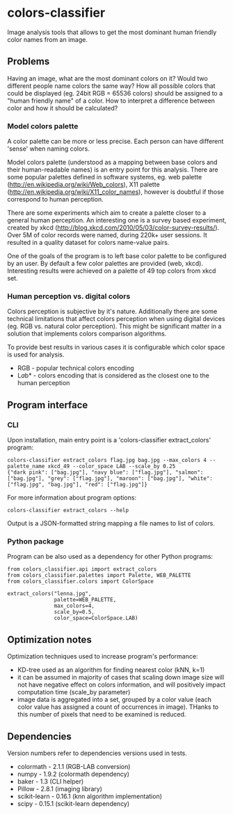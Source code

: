 # colors-classifier
Image analysis tools that allows to get the most dominant human friendly color names from an image.

## Problems
Having an image, what are the most dominant colors on it?
Would two different people name colors the same way?
How all possible colors that could be displayed (eg. 24bit RGB = 65536 colors) should be assigned to
a "human friendly name" of a color.
How to interpret a difference between color and how it should be calculated?

### Model colors palette
A color palette can be more or less precise. Each person can have different 'sense' when naming colors.

Model colors palette (understood as a mapping between base colors and their human-readable names) is an entry point for
this analysis. There are some popular palettes defined in software systems, eg. web palette (http://en.wikipedia.org/wiki/Web_colors),
X11 palette (http://en.wikipedia.org/wiki/X11_color_names), however is doubtful if those correspond to human perception.

There are some experiments which aim to create a palette closer to a general human perception. An interesting
one is a survey based experiment, created by xkcd (http://blog.xkcd.com/2010/05/03/color-survey-results/). Over 5M of
color records were named, during 220k+ user sessions. It resulted in a quality dataset for colors name-value pairs.

One of the goals of the program is to left base color palette to be configured by an user. By default a few color palettes are
provided (web, xkcd). Interesting results were achieved on a palette of 49 top colors from xkcd set.

### Human perception vs. digital colors
Colors perception is subjective by it's nature. Additionally there are some technical limitations that affect colors perception
when using digital devices (eg. RGB vs. natural color perception). This might be significant matter in a solution that
implements colors comparison algorithms.

To provide best results in various cases it is configurable which color space is used for analysis.
- RGB - popular technical colors encoding
- L*a*b* - colors encoding that is considered as the closest one to the human perception

## Program interface

### CLI
Upon installation, main entry point is a 'colors-classifier extract_colors' program:

```
colors-classifier extract_colors flag.jpg bag.jpg --max_colors 4 --palette_name xkcd_49 --color_space LAB --scale_by 0.25
{"dark pink": ["bag.jpg"], "navy blue": ["flag.jpg"], "salmon": ["bag.jpg"], "grey": ["flag.jpg"], "maroon": ["bag.jpg"], "white": ["flag.jpg", "bag.jpg"], "red": ["flag.jpg"]}
```

For more information about program options:
```
colors-classifier extract_colors --help
```

Output is a JSON-formatted string mapping a file names to list of colors.

### Python package
Program can be also used as a dependency for other Python programs:

```
from colors_classifier.api import extract_colors
from colors_classifier.palettes import Palette, WEB_PALETTE
from colors_classifier.colors import ColorSpace

extract_colors("lenna.jpg",
               palette=WEB_PALETTE,
               max_colors=4,
               scale_by=0.5,
               color_space=ColorSpace.LAB)
```

## Optimization notes
Optimization techniques used to increase program's performance:
* KD-tree used as an algorithm for finding nearest color (kNN, k=1)
* it can be assumed in majority of cases that scaling down image size will not have negative effect on colors information, and will positively impact computation time (scale_by parameter)
* image data is aggregated into a set, grouped by a color value (each color value has assigned a count of occurrences in image). THanks to this number of pixels that need to be examined is reduced.


## Dependencies
Version numbers refer to dependencies versions used in tests.
* colormath - 2.1.1  (RGB-LAB conversion)
* numpy - 1.9.2  (colormath dependency)
* baker - 1.3  (CLI helper)
* Pillow - 2.8.1 (imaging library)
* scikit-learn - 0.16.1 (knn algorithm implementation)
* scipy - 0.15.1 (scikit-learn dependency)